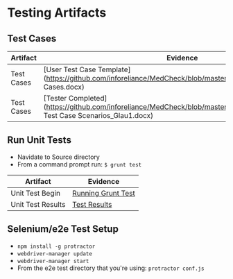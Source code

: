 # Testing Artifacts

## Test Cases
Artifact | Evidence 
--- | --- 
Test Cases | [User Test Case Template](https://github.com/inforeliance/MedCheck/blob/master/Artifacts/Testing/Test Cases.docx)
Test Cases | [Tester Completed](https://github.com/inforeliance/MedCheck/blob/master/Artifacts/Testing/MedCheck Test Case Scenarios_Glau1.docx)

## Run Unit Tests
- Navidate to Source directory 
- From a command prompt run: `$ grunt test`

Artifact | Evidence 
--- | --- 
Unit Test Begin | [Running Grunt Test](https://github.com/inforeliance/MedCheck/blob/master/Artifacts/Testing/UnitTesting.png)
Unit Test Results | [Test Results](https://github.com/inforeliance/MedCheck/blob/master/Artifacts/Testing/UnitTestingResult.png)


## Selenium/e2e Test Setup
- `npm install -g protractor`
- `webdriver-manager update`
- `webdriver-manager start`
- From the e2e test directory that you're using: `protractor conf.js`